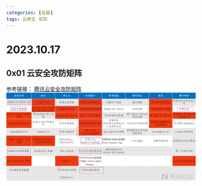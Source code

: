 ```yaml
---
categories: [容器]
tags: 云原生 攻防
---
```

# 2023.10.17
## 0x01 云安全攻防矩阵
参考链接：
[腾讯云安全攻防矩阵](https://cloudsec.tencent.com/home/)
![](2023-11-10-18-13-57.png)